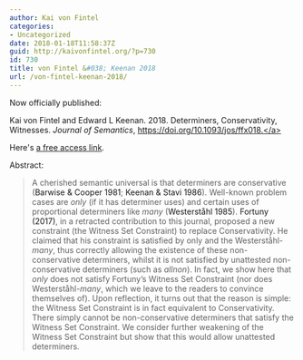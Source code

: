 ```yaml
---
author: Kai von Fintel
categories:
- Uncategorized
date: 2018-01-18T11:58:37Z
guid: http://kaivonfintel.org/?p=730
id: 730
title: von Fintel &#038; Keenan 2018
url: /von-fintel-keenan-2018/
---
```


Now officially published:

Kai von Fintel and Edward L Keenan. 2018. Determiners, Conservativity, Witnesses. <em>Journal of Semantics</em>, <a href="https://doi.org/10.1093/jos/ffx018">https://doi.org/10.1093/jos/ffx018.</a>

Here's <a href="https://academic.oup.com/jos/advance-article/doi/10.1093/jos/ffx018/4816230?guestAccessKey=a062ca28-2933-4d6d-96ba-7d9b5df19b3b">a free access link</a>.

Abstract:
<blockquote>A cherished semantic universal is that determiners are conservative (<a class="link link-ref link-reveal xref-bibr" data-open="C2">Barwise &amp; Cooper 1981</a>; <a class="link link-ref link-reveal xref-bibr" data-open="C12">Keenan &amp; Stavi 1986</a>). Well-known problem cases are <em>only</em> (if it has determiner uses) and certain uses of proportional determiners like <em>many</em> (<a class="link link-ref link-reveal xref-bibr" data-open="C20">Westerståhl 1985</a>). <a class="link link-ref link-reveal xref-bibr" data-open="C7">Fortuny (2017)</a>, in a retracted contribution to this journal, proposed a new constraint (the Witness Set Constraint) to replace Conservativity. He claimed that his constraint is satisfied by only and the Westerståhl-<em>many</em>, thus correctly allowing the existence of these non-conservative determiners, whilst it is not satisfied by unattested non-conservative determiners (such as <em>allnon</em>). In fact, we show here that <em>only</em> does not satisfy Fortuny’s Witness Set Constraint (nor does Westerståhl-<em>many</em>, which we leave to the readers to convince themselves of). Upon reflection, it turns out that the reason is simple: the Witness Set Constraint is in fact equivalent to Conservativity. There simply cannot be non-conservative determiners that satisfy the Witness Set Constraint. We consider further weakening of the Witness Set Constraint but show that this would allow unattested determiners.</blockquote>